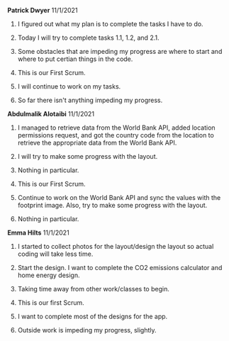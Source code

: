 **Patrick Dwyer** 11/1/2021

1. I figured out what my plan is to complete the tasks I have to do.

2. Today I will try to complete tasks 1.1, 1.2, and 2.1.

3. Some obstacles that are impeding my progress are where to start and where to put certian things in the code. 

4. This is our First Scrum.

5. I will continue to work on my tasks.

6. So far there isn't anything impeding my progress.


**Abdulmalik Alotaibi** 11/1/2021

1. I managed to retrieve data from the World Bank API, added location permissions request, and got the country code from the location to retrieve the appropriate data from the World Bank API.

2. I will try to make some progress with the layout.

3. Nothing in particular.

4. This is our First Scrum.

5. Continue to work on the World Bank API and sync the values with the footprint image. Also, try to make some progress with the layout.

6. Nothing in particular.


**Emma Hilts** 11/1/2021

1.	I started to collect photos for the layout/design the layout so actual coding will take less time. 

2.	Start the design. I want to complete the CO2 emissions calculator and home energy design. 

3.	Taking time away from other work/classes to begin. 

4.	This is our first Scrum.

5.	I want to complete most of the designs for the app.

6.	Outside work is impeding my progress, slightly.
